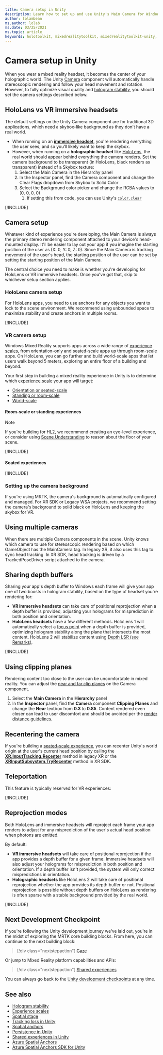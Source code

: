 ```yaml
---
title: Camera setup in Unity
description: Learn how to set up and use Unity's Main Camera for Windows Mixed Reality development to do holographic rendering.
author: lolambean
ms.author: lolab
ms.date: 03/25/2021
ms.topic: article
keywords: holotoolkit, mixedrealitytoolkit, mixedrealitytoolkit-unity, holographic rendering, holographic, immersive, focus point, depth buffer, orientation-only, positional, opaque, transparent, clip, mixed reality headset, windows mixed reality headset, virtual reality headset
---
```


# Camera setup in Unity

When you wear a mixed reality headset, it becomes the center of your holographic world. The Unity [Camera](https://docs.unity3d.com/Manual/class-Camera.html) component will automatically handle stereoscopic rendering and follow your head movement and rotation. However, to fully optimize visual quality and [hologram stability](../advanced-concepts/hologram-stability.md), you should set the camera settings described below.

## HoloLens vs VR immersive headsets

The default settings on the Unity Camera component are for traditional 3D applications, which need a skybox-like background as they don't have a real world.

* When running on an **[immersive headset](/windows/mixed-reality/enthusiast-guide/immersive-headset-hardware-details)**, you're rendering everything the user sees, and so you'll likely want to keep the skybox.
* However, when running on a **holographic headset** like [HoloLens](/hololens/hololens2-hardware), the real world should appear behind everything the camera renders. Set the camera background to be transparent (in HoloLens, black renders as transparent) instead of a Skybox texture:
    1. Select the Main Camera in the Hierarchy panel
    2. In the Inspector panel, find the Camera component and change the Clear Flags dropdown from Skybox to Solid Color
    3. Select the Background color picker and change the RGBA values to (0, 0, 0, 0)
        1. If setting this from code, you can use Unity's [`Color.clear`](https://docs.unity3d.com/ScriptReference/Color-clear.html)

[!INCLUDE[](includes/camera/opaque-camera-include.md)]

## Camera setup

Whatever kind of experience you're developing, the Main Camera is always the primary stereo rendering component attached to your device's head-mounted display. It'll be easier to lay out your app if you imagine the starting position of the user as (X: 0, Y: 0, Z: 0). Since the Main Camera is tracking movement of the user's head, the starting position of the user can be set by setting the starting position of the Main Camera.

The central choice you need to make is whether you're developing for HoloLens or VR immersive headsets. Once you've got that, skip to whichever setup section applies.

### HoloLens camera setup

For HoloLens apps, you need to use anchors for any objects you want to lock to the scene environment. We recommend using unbounded space to maximize stability and create anchors in multiple rooms.

[!INCLUDE[](includes/camera/hololens-setup-include.md)]

### VR camera setup

Windows Mixed Reality supports apps across a wide range of [experience scales](../../design/coordinate-systems.md#mixed-reality-experience-scales), from orientation-only and seated-scale apps up through room-scale apps. On HoloLens, you can go further and build world-scale apps that let users walk beyond 5 meters, exploring an entire floor of a building and beyond.

Your first step in building a mixed reality experience in Unity is to determine which [experience scale](../../design/coordinate-systems.md) your app will target:

* [Orientation or seated-scale](../../design/coordinate-systems.md#building-an-orientation-only-or-seated-scale-experience)
* [Standing or room-scale](../../design/coordinate-systems.md#building-a-standing-scale-or-room-scale-experience)
* [World-scale](../../design/coordinate-systems.md#building-a-world-scale-experience)

#### Room-scale or standing experiences

> [!NOTE]
> If you're building for HL2, we recommend creating an eye-level experience, or consider using [Scene Understanding](scene-understanding-sdk.md) to reason about the floor of your scene.

[!INCLUDE[](includes/camera/vr-setup-standing-include.md)]

#### Seated experiences

[!INCLUDE[](includes/camera/vr-setup-seated-include.md)]

### Setting up the camera background

If you're using MRTK, the camera's background is automatically configured and managed. For XR SDK or Legacy WSA projects, we recommend setting the camera's background to solid black on HoloLens and keeping the skybox for VR.

## Using multiple cameras

When there are multiple Camera components in the scene, Unity knows which camera to use for stereoscopic rendering based on which GameObject has the MainCamera tag. In legacy XR, it also uses this tag to sync head tracking. In XR SDK, head tracking is driven by a TrackedPoseDriver script attached to the camera.

## Sharing depth buffers

Sharing your app's depth buffer to Windows each frame will give your app one of two boosts in hologram stability, based on the type of headset you're rendering for:

* **VR immersive headsets** can take care of positional reprojection when a depth buffer is provided, adjusting your holograms for misprediction in both position and orientation.
* **HoloLens headsets** have a few different methods. HoloLens 1 will automatically select a [focus point](focus-point-in-unity.md) when a depth buffer is provided, optimizing hologram stability along the plane that intersects the most content. HoloLens 2 will stabilize content using [Depth LSR (see Remarks)](/uwp/api/windows.graphics.holographic.holographiccamerarenderingparameters.setfocuspoint).

[!INCLUDE[](includes/camera/depth-buffer-include.md)]

## Using clipping planes

Rendering content too close to the user can be uncomfortable in mixed reality. You can adjust the [near and far clip planes](../advanced-concepts/hologram-stability.md#hologram-render-distances) on the Camera component.

1. Select the **Main Camera** in the **Hierarchy** panel
2. In the **Inspector** panel, find the **Camera** component **Clipping Planes** and change the **Near** textbox from **0.3** to **0.85**. Content rendered even closer can lead to user discomfort and should be avoided per the [render distance guidelines](../advanced-concepts/hologram-stability.md#hologram-render-distances).

## Recentering the camera

If you're building a [seated-scale experience](../../design/coordinate-systems.md), you can recenter Unity's world origin at the user's current head position by calling the **[XR.InputTracking.Recenter](https://docs.unity3d.com/ScriptReference/XR.InputTracking.Recenter.html)** method in legacy XR or the **[XRInputSubsystem.TryRecenter](https://docs.unity3d.com/ScriptReference/XR.XRInputSubsystem.TryRecenter.html)** method in XR SDK.

## Teleportation

This feature is typically reserved for VR experiences:

[!INCLUDE[](includes/camera/teleport-include.md)]

## Reprojection modes

Both HoloLens and immersive headsets will reproject each frame your app renders to adjust for any misprediction of the user's actual head position when photons are emitted.

By default:

* **VR immersive headsets** will take care of positional reprojection if the app provides a depth buffer for a given frame. Immersive headsets will also adjust your holograms for misprediction in both position and orientation. If a depth buffer isn't provided, the system will only correct mispredictions in orientation.
* **Holographic headsets** like HoloLens 2 will take care of positional reprojection whether the app provides its depth buffer or not. Positional reprojection is possible without depth buffers on HoloLens as rendering is often sparse with a stable background provided by the real world.

[!INCLUDE[](includes/camera/reprojection-include.md)]

## Next Development Checkpoint

If you're following the Unity development journey we've laid out, you're in the midst of exploring the MRTK core building blocks. From here, you can continue to the next building block:

> [!div class="nextstepaction"]
> [Gaze](gaze-in-unity.md)

Or jump to Mixed Reality platform capabilities and APIs:

> [!div class="nextstepaction"]
> [Shared experiences](shared-experiences-in-unity.md)

You can always go back to the [Unity development checkpoints](unity-development-overview.md#2-core-building-blocks) at any time.

## See also

* [Hologram stability](../advanced-concepts/hologram-stability.md)
* [Experience scales](../../design/coordinate-systems.md#mixed-reality-experience-scales)
* [Spatial stage](../../design/coordinate-systems.md#stage-frame-of-reference)
* [Tracking loss in Unity](tracking-loss-in-unity.md)
* [Spatial anchors](../../design/spatial-anchors.md)
* [Persistence in Unity](./spatial-anchors-in-unity.md)
* [Shared experiences in Unity](shared-experiences-in-unity.md)
* [Azure Spatial Anchors](/azure/spatial-anchors)
* [Azure Spatial Anchors SDK for Unity](/dotnet/api/Microsoft.Azure.SpatialAnchors)